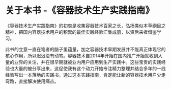 # 关于本书 -《容器技术生产实践指南》

《容器技术生产实践指南》的初衷是收集容器技术百家之长，弘扬类似本草纲目之精神，把国内容器技术用户的积累的最佳实践经验汇集成册，以资后来者借鉴学习。

此书的立意一直在笔者的脑子里蕴量，加之容器技术早期发展并不能真正体现它的核心作用，所以迟迟没有动笔。容器技术自2014年开始在国内推广开始就收到大量的业界的关注，并在很早期就被业内用户应用到生产实践中。这些宝贵的实践经验也大量的被分享出来，这促使我有这个动力开始专注精力整理并结合多年的一线经验写出一本落地的实践书，通过这本实践指南，肯定能让新的容器技术用户少走弯路，直接解决使用痛点。

